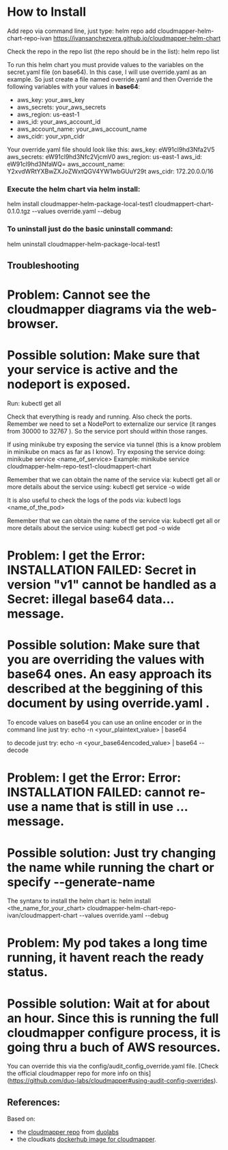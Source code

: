 # How to Install
Add repo via command line, just type:
helm repo add cloudmapper-helm-chart-repo-ivan https://ivansanchezvera.github.io/cloudmapper-helm-chart

Check the repo in the repo list (the repo should be in the list):
helm repo list 

To run this helm chart you must provide values to the variables on the secret.yaml file (on base64).
In this case, I will use override.yaml as an example. So just create a file named override.yaml and then Override the following variables with your values in **base64**:
- aws_key: your_aws_key
- aws_secrets: your_aws_secrets
- aws_region: us-east-1
- aws_id: your_aws_account_id
- aws_account_name: your_aws_account_name
- aws_cidr: your_vpn_cidr

Your override.yaml file should look like this:
aws_key: eW91cl9hd3Nfa2V5
aws_secrets: eW91cl9hd3Nfc2VjcmV0
aws_region: us-east-1
aws_id: eW91cl9hd3NfaWQ=
aws_account_name: Y2xvdWRtYXBwZXJoZWxtQGV4YW1wbGUuY29t
aws_cidr: 172.20.0.0/16

### Execute the helm chart via helm install:
helm install cloudmapper-helm-package-local-test1 cloudmappert-chart-0.1.0.tgz --values override.yaml --debug

### To uninstall just do the basic uninstall command:
helm uninstall cloudmapper-helm-package-local-test1

## Troubleshooting
# Problem: Cannot see the cloudmapper diagrams via the web-browser.
# Possible solution: Make sure that your service is active and the nodeport is exposed. 
Run:
kubectl get all 

Check that everything is ready and running. Also check the ports. Remember we need to set a NodePort to externalize our service (it ranges from 30000 to 32767 ). So the service port should within those ranges.

If using minikube try exposing the service via tunnel (this is a know problem in minikube on macs as far as I know). Try exposing the service doing:
minikube service <name_of_service>
Example:
minikube service cloudmapper-helm-repo-test1-cloudmappert-chart

Remember that we can obtain the name of the service via: 
kubectl get all 
or more details about the service using:
kubectl get service -o wide

It is also useful to check the logs of the pods via:
kubectl logs <name_of_the_pod>

Remember that we can obtain the name of the service via: 
kubectl get all 
or more details about the service using:
kubectl get pod -o wide

# Problem: I get the Error: INSTALLATION FAILED: Secret in version "v1" cannot be handled as a Secret: illegal base64 data... message.
# Possible solution: Make sure that you are overriding the values with base64 ones. An easy approach its described at the beggining of this document by using override.yaml .
To encode values on base64 you can use an online encoder or in the command line just try:
echo -n <your_plaintext_value> | base64

to decode just try:
echo -n <your_base64encoded_value> | base64 --decode


# Problem: I get the Error: Error: INSTALLATION FAILED: cannot re-use a name that is still in use ... message.
# Possible solution: Just try changing the name while running the chart or specify --generate-name
The syntanx to install the helm chart is:
helm install <the_name_for_your_chart> cloudmapper-helm-chart-repo-ivan/cloudmappert-chart --values override.yaml --debug

# Problem: My pod takes a long time running, it havent reach the ready status.
# Possible solution: Wait at for about an hour. Since this is running the full cloudmapper configure process, it is going thru a buch of AWS resources.
You can override this via the config/audit_config_override.yaml file. [Check the official cloudmapper repo for more info on this] (https://github.com/duo-labs/cloudmapper#using-audit-config-overrides).

## References:
Based on:
- the [cloudmapper repo](https://github.com/duo-labs/cloudmapper) from [duolabs](https://github.com/duo-labs)
- the cloudkats [dockerhub image for cloudmapper](https://hub.docker.com/r/cloudkats/cloudmapper).